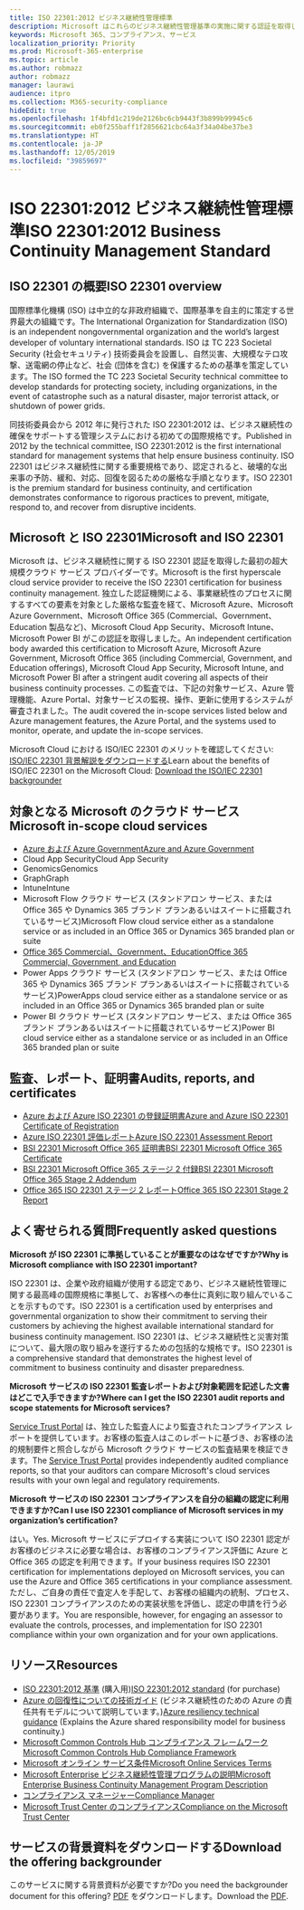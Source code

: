 ```yaml
---
title: ISO 22301:2012 ビジネス継続性管理標準
description: Microsoft はこれらのビジネス継続性管理基準の実施に関する認証を取得しています。
keywords: Microsoft 365、コンプライアンス、サービス
localization_priority: Priority
ms.prod: Microsoft-365-enterprise
ms.topic: article
ms.author: robmazz
author: robmazz
manager: laurawi
audience: itpro
ms.collection: M365-security-compliance
hideEdit: true
ms.openlocfilehash: 1f4bfd1c219de2126bc6cb9443f3b899b99945c6
ms.sourcegitcommit: eb0f255baff1f2856621cbc64a3f34a04be37be3
ms.translationtype: HT
ms.contentlocale: ja-JP
ms.lasthandoff: 12/05/2019
ms.locfileid: "39859697"
---
```

# <a name="iso-223012012-business-continuity-management-standard"></a><span data-ttu-id="97478-104">ISO 22301:2012 ビジネス継続性管理標準</span><span class="sxs-lookup"><span data-stu-id="97478-104">ISO 22301:2012 Business Continuity Management Standard</span></span>

## <a name="iso-22301-overview"></a><span data-ttu-id="97478-105">ISO 22301 の概要</span><span class="sxs-lookup"><span data-stu-id="97478-105">ISO 22301 overview</span></span>

<span data-ttu-id="97478-106">国際標準化機構 (ISO) は中立的な非政府組織で、国際基準を自主的に策定する世界最大の組織です。</span><span class="sxs-lookup"><span data-stu-id="97478-106">The International Organization for Standardization (ISO) is an independent nongovernmental organization and the world’s largest developer of voluntary international standards.</span></span> <span data-ttu-id="97478-107">ISO は TC 223 Societal Security (社会セキュリティ) 技術委員会を設置し、自然災害、大規模なテロ攻撃、送電網の停止など、社会 (団体を含む) を保護するための基準を策定しています。</span><span class="sxs-lookup"><span data-stu-id="97478-107">The ISO formed the TC 223 Societal Security technical committee to develop standards for protecting society, including organizations, in the event of catastrophe such as a natural disaster, major terrorist attack, or shutdown of power grids.</span></span>

<span data-ttu-id="97478-108">同技術委員会から 2012 年に発行された ISO 22301:2012 は、ビジネス継続性の確保をサポートする管理システムにおける初めての国際規格です。</span><span class="sxs-lookup"><span data-stu-id="97478-108">Published in 2012 by the technical committee, ISO 22301:2012 is the first international standard for management systems that help ensure business continuity.</span></span> <span data-ttu-id="97478-109">ISO 22301 はビジネス継続性に関する重要規格であり、認定されると、破壊的な出来事の予防、緩和、対応、回復を図るための厳格な手順となります。</span><span class="sxs-lookup"><span data-stu-id="97478-109">ISO 22301 is the premium standard for business continuity, and certification demonstrates conformance to rigorous practices to prevent, mitigate, respond to, and recover from disruptive incidents.</span></span>

## <a name="microsoft-and-iso-22301"></a><span data-ttu-id="97478-110">Microsoft と ISO 22301</span><span class="sxs-lookup"><span data-stu-id="97478-110">Microsoft and ISO 22301</span></span>

<span data-ttu-id="97478-111">Microsoft は、ビジネス継続性に関する ISO 22301 認証を取得した最初の超大規模クラウド サービス プロバイダーです。</span><span class="sxs-lookup"><span data-stu-id="97478-111">Microsoft is the first hyperscale cloud service provider to receive the ISO 22301 certification for business continuity management.</span></span> <span data-ttu-id="97478-112">独立した認証機関による、事業継続性のプロセスに関するすべての要素を対象とした厳格な監査を経て、Microsoft Azure、Microsoft Azure Government、Microsoft Office 365 (Commercial、Government、Education 製品など)、Microsoft Cloud App Security、Microsoft Intune、Microsoft Power BI がこの認証を取得しました。</span><span class="sxs-lookup"><span data-stu-id="97478-112">An independent certification body awarded this certification to Microsoft Azure, Microsoft Azure Government, Microsoft Office 365 (including Commercial, Government, and Education offerings), Microsoft Cloud App Security, Microsoft Intune, and Microsoft Power BI after a stringent audit covering all aspects of their business continuity processes.</span></span> <span data-ttu-id="97478-113">この監査では、下記の対象サービス、Azure 管理機能、Azure Portal、対象サービスの監視、操作、更新に使用するシステムが審査されました。</span><span class="sxs-lookup"><span data-stu-id="97478-113">The audit covered the in-scope services listed below and Azure management features, the Azure Portal, and the systems used to monitor, operate, and update the in-scope services.</span></span>

<span data-ttu-id="97478-114">Microsoft Cloud における ISO/IEC 22301 のメリットを確認してください: [ISO/IEC 22301 背景解説をダウンロードする](https://aka.ms/iso22301-backgrounder)</span><span class="sxs-lookup"><span data-stu-id="97478-114">Learn about the benefits of ISO/IEC 22301 on the Microsoft Cloud: [Download the ISO/IEC 22301 backgrounder](https://aka.ms/iso22301-backgrounder)</span></span>

## <a name="microsoft-in-scope-cloud-services"></a><span data-ttu-id="97478-115">対象となる Microsoft のクラウド サービス</span><span class="sxs-lookup"><span data-stu-id="97478-115">Microsoft in-scope cloud services</span></span>

- [<span data-ttu-id="97478-116">Azure および Azure Government</span><span class="sxs-lookup"><span data-stu-id="97478-116">Azure and Azure Government</span></span>](https://aka.ms/AzureCompliance)
- <span data-ttu-id="97478-117">Cloud App Security</span><span class="sxs-lookup"><span data-stu-id="97478-117">Cloud App Security</span></span>
- <span data-ttu-id="97478-118">Genomics</span><span class="sxs-lookup"><span data-stu-id="97478-118">Genomics</span></span>
- <span data-ttu-id="97478-119">Graph</span><span class="sxs-lookup"><span data-stu-id="97478-119">Graph</span></span>
- <span data-ttu-id="97478-120">Intune</span><span class="sxs-lookup"><span data-stu-id="97478-120">Intune</span></span>
- <span data-ttu-id="97478-121">Microsoft Flow クラウド サービス (スタンドアロン サービス、または Office 365 や Dynamics 365 ブランド プランあるいはスイートに搭載されているサービス)</span><span class="sxs-lookup"><span data-stu-id="97478-121">Microsoft Flow cloud service either as a standalone service or as included in an Office 365 or Dynamics 365 branded plan or suite</span></span>
- [<span data-ttu-id="97478-122">Office 365 Commercial、Government、Education</span><span class="sxs-lookup"><span data-stu-id="97478-122">Office 365 Commercial, Government, and Education</span></span>](https://go.microsoft.com/fwlink/p/?linkid=2077751)
- <span data-ttu-id="97478-123">Power Apps クラウド サービス (スタンドアロン サービス、または Office 365 や Dynamics 365 ブランド プランあるいはスイートに搭載されているサービス)</span><span class="sxs-lookup"><span data-stu-id="97478-123">PowerApps cloud service either as a standalone service or as included in an Office 365 or Dynamics 365 branded plan or suite</span></span>
- <span data-ttu-id="97478-124">Power BI クラウド サービス (スタンドアロン サービス、または Office 365 ブランド プランあるいはスイートに搭載されているサービス)</span><span class="sxs-lookup"><span data-stu-id="97478-124">Power BI cloud service either as a standalone service or as included in an Office 365 branded plan or suite</span></span>

## <a name="audits-reports-and-certificates"></a><span data-ttu-id="97478-125">監査、レポート、証明書</span><span class="sxs-lookup"><span data-stu-id="97478-125">Audits, reports, and certificates</span></span>

- [<span data-ttu-id="97478-126">Azure および Azure ISO 22301 の登録証明書</span><span class="sxs-lookup"><span data-stu-id="97478-126">Azure and Azure ISO 22301 Certificate of Registration</span></span>](https://go.microsoft.com/fwlink/p/?linkid=2099078)
- [<span data-ttu-id="97478-127">Azure ISO 22301 評価レポート</span><span class="sxs-lookup"><span data-stu-id="97478-127">Azure ISO 22301 Assessment Report</span></span>](https://go.microsoft.com/fwlink/p/?linkid=2099079)
- [<span data-ttu-id="97478-128">BSI 22301 Microsoft Office 365 証明書</span><span class="sxs-lookup"><span data-stu-id="97478-128">BSI 22301 Microsoft Office 365 Certificate</span></span>](https://go.microsoft.com/fwlink/p/?linkid=2092109)
- [<span data-ttu-id="97478-129">BSI 22301 Microsoft Office 365 ステージ 2 付録</span><span class="sxs-lookup"><span data-stu-id="97478-129">BSI 22301 Microsoft Office 365 Stage 2 Addendum</span></span>](https://go.microsoft.com/fwlink/p/?linkid=2092209)
- [<span data-ttu-id="97478-130">Office 365 ISO 22301 ステージ 2 レポート</span><span class="sxs-lookup"><span data-stu-id="97478-130">Office 365 ISO 22301 Stage 2 Report</span></span>](https://go.microsoft.com/fwlink/p/?linkid=2092211)

## <a name="frequently-asked-questions"></a><span data-ttu-id="97478-131">よく寄せられる質問</span><span class="sxs-lookup"><span data-stu-id="97478-131">Frequently asked questions</span></span>

<span data-ttu-id="97478-132">**Microsoft が ISO 22301 に準拠していることが重要なのはなぜですか?**</span><span class="sxs-lookup"><span data-stu-id="97478-132">**Why is Microsoft compliance with ISO 22301 important?**</span></span>

<span data-ttu-id="97478-133">ISO 22301 は、企業や政府組織が使用する認定であり、ビジネス継続性管理に関する最高峰の国際規格に準拠して、お客様への奉仕に真剣に取り組んでいることを示すものです。</span><span class="sxs-lookup"><span data-stu-id="97478-133">ISO 22301 is a certification used by enterprises and governmental organization to show their commitment to serving their customers by achieving the highest available international standard for business continuity management.</span></span> <span data-ttu-id="97478-134">ISO 22301 は、ビジネス継続性と災害対策について、最大限の取り組みを遂行するための包括的な規格です。</span><span class="sxs-lookup"><span data-stu-id="97478-134">ISO 22301 is a comprehensive standard that demonstrates the highest level of commitment to business continuity and disaster preparedness.</span></span>

<span data-ttu-id="97478-135">**Microsoft サービスの ISO 22301 監査レポートおよび対象範囲を記述した文書はどこで入手できますか?**</span><span class="sxs-lookup"><span data-stu-id="97478-135">**Where can I get the ISO 22301 audit reports and scope statements for Microsoft services?**</span></span>

<span data-ttu-id="97478-136">[Service Trust Portal](https://aka.ms/stphelp) は、独立した監査人により監査されたコンプライアンス レポートを提供しています。お客様の監査人はこのレポートに基づき、お客様の法的規制要件と照合しながら Microsoft クラウド サービスの監査結果を検証できます。</span><span class="sxs-lookup"><span data-stu-id="97478-136">The [Service Trust Portal](https://aka.ms/stphelp) provides independently audited compliance reports, so that your auditors can compare Microsoft's cloud services results with your own legal and regulatory requirements.</span></span>

<span data-ttu-id="97478-137">**Microsoft サービスの ISO 22301 コンプライアンスを自分の組織の認定に利用できますか?**</span><span class="sxs-lookup"><span data-stu-id="97478-137">**Can I use ISO 22301 compliance of Microsoft services in my organization’s certification?**</span></span>

<span data-ttu-id="97478-138">はい。</span><span class="sxs-lookup"><span data-stu-id="97478-138">Yes.</span></span> <span data-ttu-id="97478-139">Microsoft サービスにデプロイする実装について ISO 22301 認定がお客様のビジネスに必要な場合は、お客様のコンプライアンス評価に Azure と Office 365 の認定を利用できます。</span><span class="sxs-lookup"><span data-stu-id="97478-139">If your business requires ISO 22301 certification for implementations deployed on Microsoft services, you can use the Azure and Office 365 certifications in your compliance assessment.</span></span> <span data-ttu-id="97478-140">ただし、ご自身の責任で査定人を手配して、お客様の組織内の統制、プロセス、ISO 22301 コンプライアンスのための実装状態を評価し、認定の申請を行う必要があります。</span><span class="sxs-lookup"><span data-stu-id="97478-140">You are responsible, however, for engaging an assessor to evaluate the controls, processes, and implementation for ISO 22301 compliance within your own organization and for your own applications.</span></span>

## <a name="resources"></a><span data-ttu-id="97478-141">リソース</span><span class="sxs-lookup"><span data-stu-id="97478-141">Resources</span></span>

- <span data-ttu-id="97478-142">[ISO 22301:2012 基準](https://www.iso.org/iso/home/store/catalogue_tc/catalogue_detail.htm?csnumber=50038) (購入用)</span><span class="sxs-lookup"><span data-stu-id="97478-142">[ISO 22301:2012 standard](https://www.iso.org/iso/home/store/catalogue_tc/catalogue_detail.htm?csnumber=50038) (for purchase)</span></span>
- <span data-ttu-id="97478-143">[Azure の回復性についての技術ガイド](https://docs.microsoft.com/azure/architecture/framework/resiliency/overview) (ビジネス継続性のための Azure の責任共有モデルについて説明しています。)</span><span class="sxs-lookup"><span data-stu-id="97478-143">[Azure resiliency technical guidance](https://docs.microsoft.com/azure/architecture/framework/resiliency/overview) (Explains the Azure shared responsibility model for business continuity.)</span></span>
- [<span data-ttu-id="97478-144">Microsoft Common Controls Hub コンプライアンス フレームワーク</span><span class="sxs-lookup"><span data-stu-id="97478-144">Microsoft Common Controls Hub Compliance Framework</span></span>](https://www.microsoft.com/trustcenter/common-controls-hub)
- [<span data-ttu-id="97478-145">Microsoft オンライン サービス条件</span><span class="sxs-lookup"><span data-stu-id="97478-145">Microsoft Online Services Terms</span></span>](https://aka.ms/Online-Services-Terms)
- [<span data-ttu-id="97478-146">Microsoft Enterprise ビジネス継続性管理プログラムの説明</span><span class="sxs-lookup"><span data-stu-id="97478-146">Microsoft Enterprise Business Continuity Management Program Description</span></span>](https://go.microsoft.com/fwlink/p/?linkid=2092212)
- [<span data-ttu-id="97478-147">コンプライアンス マネージャー</span><span class="sxs-lookup"><span data-stu-id="97478-147">Compliance Manager</span></span>](https://go.microsoft.com/fwlink/p/?linkid=2092329)
- [<span data-ttu-id="97478-148">Microsoft Trust Center のコンプライアンス</span><span class="sxs-lookup"><span data-stu-id="97478-148">Compliance on the Microsoft Trust Center</span></span>](https://www.microsoft.com/trust-center/compliance/compliance-overview)

## <a name="download-the-offering-backgrounder"></a><span data-ttu-id="97478-149">サービスの背景資料をダウンロードする</span><span class="sxs-lookup"><span data-stu-id="97478-149">Download the offering backgrounder</span></span>

<span data-ttu-id="97478-150">このサービスに関する背景資料が必要ですか?</span><span class="sxs-lookup"><span data-stu-id="97478-150">Do you need the backgrounder document for this offering?</span></span> <span data-ttu-id="97478-151">[PDF](https://download.microsoft.com/download/0/0/9/009B2F34-96F6-4D85-8BDC-238B91A2C6EE/ISO-22301-Compliance.pdf ) をダウンロードします。</span><span class="sxs-lookup"><span data-stu-id="97478-151">Download the [PDF](https://download.microsoft.com/download/0/0/9/009B2F34-96F6-4D85-8BDC-238B91A2C6EE/ISO-22301-Compliance.pdf ).</span></span>
